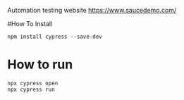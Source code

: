 Automation testing website https://www.saucedemo.com/ 

#How To Install
```
npm install cypress --save-dev
```

# How to run
``` 
npx cypress open
npx cypress run
```

